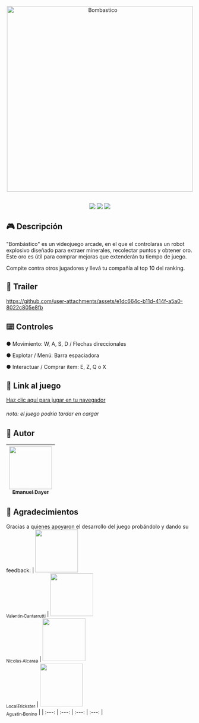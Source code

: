 <div align="center">
  <img width="500" alt="Bombastico" src="https://github.com/user-attachments/assets/b67bac64-4d93-4ec4-8629-09001adc3ddf" />
  <br><br>
</div>

<p align="center"> 
  <img src="https://img.shields.io/badge/Versión-1.0-green" /> 
  <img src="https://img.shields.io/badge/Framework-Phaser_3-blue" /> 
  <img src="https://img.shields.io/badge/Fecha_de_publicación-Junio_2025-orange" /> 
</p>

## 🎮 Descripción
"Bombástico" es un videojuego arcade, en el que el controlaras un robot explosivo diseñado para extraer minerales, recolectar puntos y obtener oro. Este oro es útil para comprar mejoras que extenderán tu tiempo de juego.

Compite contra otros jugadores y llevá tu compañía al top 10 del ranking.

## 🎥 Trailer
https://github.com/user-attachments/assets/e1dc664c-b11d-414f-a5a0-8022c805e8fb

## ⌨️ Controles
● Movimiento: W, A, S, D / Flechas direccionales

● Explotar / Menú: Barra espaciadora

● Interactuar / Comprar ítem: E, Z, Q o X

## 👾 Link al juego
<a href="https://emanuel-dayer.github.io/Bombastico/">
  Haz clic aquí para jugar en tu navegador
</a>
<h6>nota: el juego podria tardar en cargar</h6>

## 👤 Autor
|[<img src="https://avatars.githubusercontent.com/u/202992387?v=4" width=115><br><sub>Emanuel Dayer</sub>](https://github.com/Emanuel-Dayer)|
| :---: |

## 🤝 Agradecimientos
Gracias a quienes apoyaron el desarrollo del juego probándolo y dando su feedback:
| [<img src="https://avatars.githubusercontent.com/u/205839621?v=4" width=115><br><sub>Valentin Cantarrutti</sub>](https://github.com/ValentinCantarrutti) |  [<img src="https://avatars.githubusercontent.com/u/204879578?v=4" width=115><br><sub>Nicolas Alcaraz</sub>](https://github.com/NicolasAlcaraz-Git) |  [<img src="https://avatars.githubusercontent.com/u/204872429?v=4" width=115><br><sub>LocalTrickster</sub>](https://github.com/LocalTrickster) |  [<img src="https://avatars.githubusercontent.com/u/183292380?v=4" width=115><br><sub>Agustin Bonino</sub>](https://github.com/Agustin-Bonino) |
| :---: | :---: | :---: | :---: |
